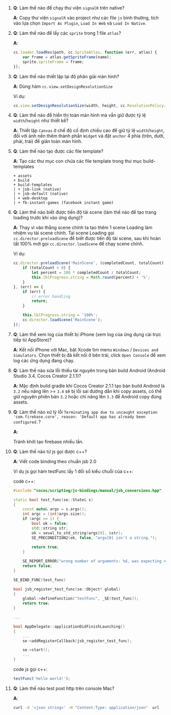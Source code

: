 
1. **Q**: Làm thế nào để chạy thư viện `signalR` trên native?

    **A**: Copy thư viện `signalR` vào project như các file `js` bình thường, tích vào lựa chọn `Import As Plugin`, `Load In Web` và `Load In Native`.

2. **Q**: Làm thế nào để lấy các `sprite` trong 1 file `atlas`?

    **A**:  
    ```js
    cc.loader.loadRes(path, cc.SpriteAtlas, function (err, atlas) {
        var frame = atlas.getSpriteFrame(name);
        sprite.spriteFrame = frame;
    });
    ```

3. **Q**: Làm thế nào thiết lập lại độ phân giải màn hình?

    **A**: Dùng hàm `cc.view.setDesignResolutionSize`

    Ví dụ: 
    ```js
    cc.view.setDesignResolutionSize(width, height, cc.ResolutionPolicy.FIXED_HEIGHT);
    ```

4. **Q**: Làm thế nào để hiển thị toàn màn hình mà vẫn giữ được tỷ lệ `width`/`height` như thiết kế?

    **A**: Thiết lập `Canvas` ở chế độ cố định chiều cao để giữ tỷ lệ `width`/`height`, đối với ảnh nền thêm thành phần `Widget` và đặt `anchor` 4 phía (trên, dưới, phải, trái) để giãn toàn màn hình.

5. **Q**: Làm thế nào tạo được các file template?

    **A**: Tạo các thư mục con chứa các file template trong thư mục build-templates
    ```
    + assets
    + build
    + build-templates
    | + jsb-link (native)
    | + jsb-default (native)
    | + web-desktop
    | + fb-instant-games (facebook instant game)
    ```

6. **Q**: Làm thế nào biết được tiến độ tải scene (làm thế nào để tạo trang loading trước khi vào ứng dụng)?

    **A**: Thay vì vào thẳng scene chính ta tạo thêm 1 scene Loading làm nhiệm vụ tải scene chính. Tại scene Loading gọi `cc.director.preloadScene` để biết được tiến độ tải scene, sau khi hoàn tất 100% mới gọi `cc.director.loadScene` để chạy scene chính.

    Ví dụ: 

    ```js
    cc.director.preloadScene('MainScene', (completedCount, totalCount) => {
        if (totalCount > 0) {
            let percent = 100 * completedCount / totalCount;
            this.lblProgress.string = Math.round(percent) + '%';
        }
    }, (err) => {
        if (err) {
            // error handling
            return;
        }

        this.lblProgress.string = '100%';
        cc.director.loadScene('MainScene');
    });
    ```

7. **Q**: Làm thế xem log của thiết bị iPhone (xem log của ứng dụng cài trực tiếp từ AppStore)?  

    **A**: Kết nối iPhone với Mac, bật Xcode tìm menu `Windows` / `Devices and Simulators`. Chọn thiết bị đã kết nối ở bên trái, click `Open Console` để xem log các ứng dụng đang chạy.

8. **Q**: Làm thế nào sửa lỗi thiếu tài nguyên trong bản build Android (Android Studio 3.4, Cocos Creator 2.1.1)?

    **A**: Mặc định build gradle khi Cocos Creator 2.1.1 tạo bản build Android là `3.2` nếu nâng lên >= `3.4` sẽ bị lỗi sai đường dẫn khi copy assets, có thể giữ nguyên phiên bản `3.2` hoặc chỉ nâng lên `3.3` để Android copy đúng assets.

9. **Q**: Làm thế nào xử lý lỗi `Terminating app due to uncaught exception 'com.firebase.core', reason: 'Default app has already been configured.`?

    **A**:
    
    Tránh khởi tạo firebase nhiều lần.

10. **Q**: Làm thế nào từ js gọi được c++?

    **A**: Viết code binding theo chuẩn jsb 2.0

    Ví dụ js gọi hàm testFunc lấy 1 đối số kiểu chuỗi của c++:

    code c++:
    ```cpp
    #include "cocos/scripting/js-bindings/manual/jsb_conversions.hpp"

    static bool test_func(se::State& s)
    {
        const auto& args = s.args();
        int argc = (int)args.size();
        if (argc >= 1) {
            bool ok = false;
            std::string str;
            ok = seval_to_std_string(args[0], &str);
            SE_PRECONDITION2(ok, false, "args[0] isn't a string.");
            
            return true;
        }

        SE_REPORT_ERROR("wrong number of arguments: %d, was expecting >=1", (int)argc);
        return false;
    }

    SE_BIND_FUNC(test_func)

    bool jsb_register_test_func(se::Object* global)
    {
        global->defineFunction("testFunc", _SE(test_func));
        return true;
    }

    ...

    bool AppDelegate::applicationDidFinishLaunching()
    {
        ...
        se->addRegisterCallback(jsb_register_test_func);

        se->start();
        ...
    }
    ```

    code js gọi c++:
    ```js
    testFunc('hello world!');
    ```

11. **Q**: Làm thế nào test post http trên console Mac?

    **A**:
    ```sh
    curl -d '<json string>' -H "Content-Type: application/json"  url
    ```